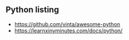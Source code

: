 ## Python listing

* https://github.com/vinta/awesome-python
* https://learnxinyminutes.com/docs/python/
